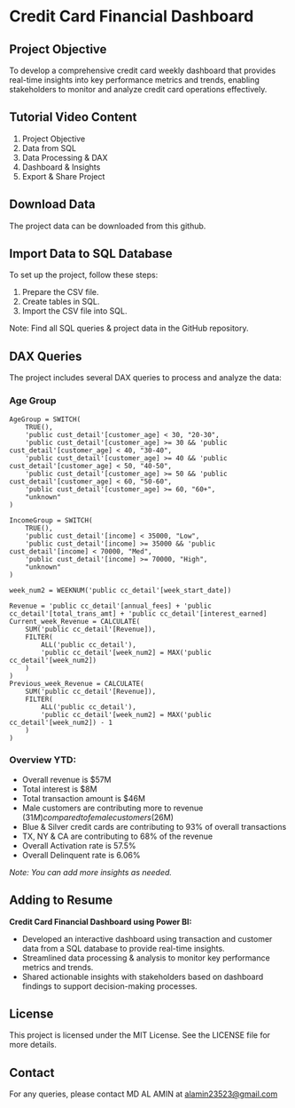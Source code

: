 # Credit Card Financial Dashboard

## Project Objective
To develop a comprehensive credit card weekly dashboard that provides real-time insights into key performance metrics and trends, enabling stakeholders to monitor and analyze credit card operations effectively.

## Tutorial Video Content
1. Project Objective
2. Data from SQL
3. Data Processing & DAX
4. Dashboard & Insights
5. Export & Share Project

## Download Data
The project data can be downloaded from this github.


## Import Data to SQL Database
To set up the project, follow these steps:
1. Prepare the CSV file.
2. Create tables in SQL.
3. Import the CSV file into SQL.

Note: Find all SQL queries & project data in the GitHub repository.

## DAX Queries
The project includes several DAX queries to process and analyze the data:

### Age Group
```DAX
AgeGroup = SWITCH(
    TRUE(),
    'public cust_detail'[customer_age] < 30, "20-30",
    'public cust_detail'[customer_age] >= 30 && 'public cust_detail'[customer_age] < 40, "30-40",
    'public cust_detail'[customer_age] >= 40 && 'public cust_detail'[customer_age] < 50, "40-50",
    'public cust_detail'[customer_age] >= 50 && 'public cust_detail'[customer_age] < 60, "50-60",
    'public cust_detail'[customer_age] >= 60, "60+",
    "unknown"
)

IncomeGroup = SWITCH(
    TRUE(),
    'public cust_detail'[income] < 35000, "Low",
    'public cust_detail'[income] >= 35000 && 'public cust_detail'[income] < 70000, "Med",
    'public cust_detail'[income] >= 70000, "High",
    "unknown"
)

week_num2 = WEEKNUM('public cc_detail'[week_start_date])

Revenue = 'public cc_detail'[annual_fees] + 'public cc_detail'[total_trans_amt] + 'public cc_detail'[interest_earned]
Current_week_Revenue = CALCULATE(
    SUM('public cc_detail'[Revenue]),
    FILTER(
        ALL('public cc_detail'),
        'public cc_detail'[week_num2] = MAX('public cc_detail'[week_num2])
    )
)
Previous_week_Revenue = CALCULATE(
    SUM('public cc_detail'[Revenue]),
    FILTER(
        ALL('public cc_detail'),
        'public cc_detail'[week_num2] = MAX('public cc_detail'[week_num2]) - 1
    )
)
```


### Overview YTD:
- Overall revenue is $57M
- Total interest is $8M
- Total transaction amount is $46M
- Male customers are contributing more to revenue ($31M) compared to female customers ($26M)
- Blue & Silver credit cards are contributing to 93% of overall transactions
- TX, NY & CA are contributing to 68% of the revenue
- Overall Activation rate is 57.5%
- Overall Delinquent rate is 6.06%

*Note: You can add more insights as needed.*

## Adding to Resume

**Credit Card Financial Dashboard using Power BI:**
- Developed an interactive dashboard using transaction and customer data from a SQL database to provide real-time insights.
- Streamlined data processing & analysis to monitor key performance metrics and trends.
- Shared actionable insights with stakeholders based on dashboard findings to support decision-making processes.

## License
This project is licensed under the MIT License. See the LICENSE file for more details.

## Contact
For any queries, please contact MD AL AMIN at alamin23523@gmail.com
